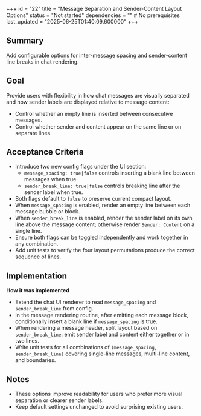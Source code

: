 +++
id = "22"
title = "Message Separation and Sender-Content Layout Options"
status = "Not started"
dependencies = "" # No prerequisites
last_updated = "2025-06-25T01:40:09.600000"
+++

## Summary
Add configurable options for inter-message spacing and sender-content line breaks in chat rendering.

## Goal
Provide users with flexibility in how chat messages are visually separated and how sender labels are displayed relative to message content:
- Control whether an empty line is inserted between consecutive messages.
- Control whether sender and content appear on the same line or on separate lines.

## Acceptance Criteria

- Introduce two new config flags under the UI section:
  - `message_spacing: true|false` controls inserting a blank line between messages when true.
  - `sender_break_line: true|false` controls breaking line after the sender label when true.
- Both flags default to `false` to preserve current compact layout.
- When `message_spacing` is enabled, render an empty line between each message bubble or block.
- When `sender_break_line` is enabled, render the sender label on its own line above the message content; otherwise render `Sender: Content` on a single line.
- Ensure both flags can be toggled independently and work together in any combination.
- Add unit tests to verify the four layout permutations produce the correct sequence of lines.

## Implementation

**How it was implemented**  
- Extend the chat UI renderer to read `message_spacing` and `sender_break_line` from config.
- In the message rendering routine, after emitting each message block, conditionally insert a blank line if `message_spacing` is true.
- When rendering a message header, split layout based on `sender_break_line`: emit sender label and content either together or in two lines.
- Write unit tests for all combinations of `(message_spacing, sender_break_line)` covering single-line messages, multi-line content, and boundaries.

## Notes

- These options improve readability for users who prefer more visual separation or clearer sender labels.
- Keep default settings unchanged to avoid surprising existing users.
